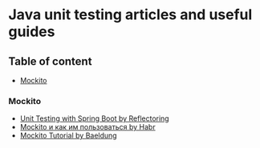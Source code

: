 # Java unit testing articles and useful guides


## Table of content

- [Mockito](#mockito)


### Mockito

- [Unit Testing with Spring Boot by Reflectoring](https://reflectoring.io/unit-testing-spring-boot/)
- [Mockito и как им пользоваться by Habr](https://habr.com/ru/companies/otus/articles/780090)
- [Mockito Tutorial by Baeldung](https://www.baeldung.com/mockito-series)
